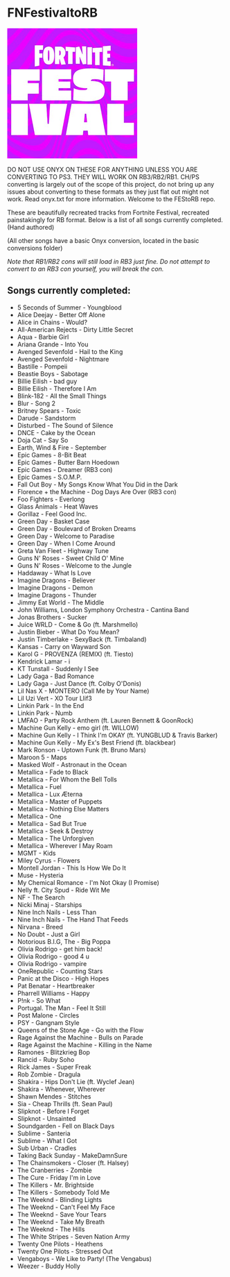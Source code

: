 # FNFestivaltoRB

![FNF](https://github.com/FEStoRB/FNFestivaltoRB/blob/main/FNF.png?raw=true)

DO NOT USE ONYX ON THESE FOR ANYTHING UNLESS YOU ARE CONVERTING TO PS3. THEY WILL WORK ON RB3/RB2/RB1.
CH/PS converting is largely out of the scope of this project, do not bring up any issues about converting to these formats as they just flat out might not work.
Read onyx.txt for more information.
Welcome to the FEStoRB repo.

These are beautifully recreated tracks from Fortnite Festival, recreated painstakingly for RB format.
Below is a list of all songs currently completed. (Hand authored) 

(All other songs have a basic Onyx conversion, located in the basic conversions folder)

*Note that RB1/RB2 cons will still load in RB3 just fine. Do not attempt to convert to an RB3 con yourself, you will break the con.*

## Songs currently completed:
* 5 Seconds of Summer - Youngblood
* Alice Deejay - Better Off Alone
* Alice in Chains - Would?
* All-American Rejects - Dirty Little Secret
* Aqua - Barbie Girl
* Ariana Grande - Into You
* Avenged Sevenfold - Hail to the King
* Avenged Sevenfold - Nightmare
* Bastille - Pompeii
* Beastie Boys - Sabotage
* Billie Eilish - bad guy
* Billie Eilish - Therefore I Am
* Blink-182 - All the Small Things
* Blur - Song 2
* Britney Spears - Toxic
* Darude - Sandstorm
* Disturbed - The Sound of Silence
* DNCE - Cake by the Ocean
* Doja Cat - Say So
* Earth, Wind & Fire - September
* Epic Games - 8-Bit Beat
* Epic Games - Butter Barn Hoedown
* Epic Games - Dreamer (RB3 con)
* Epic Games - S.O.M.P.
* Fall Out Boy - My Songs Know What You Did in the Dark
* Florence + the Machine - Dog Days Are Over (RB3 con)
* Foo Fighters - Everlong
* Glass Animals - Heat Waves
* Gorillaz - Feel Good Inc.
* Green Day - Basket Case
* Green Day - Boulevard of Broken Dreams
* Green Day - Welcome to Paradise
* Green Day - When I Come Around
* Greta Van Fleet - Highway Tune
* Guns N' Roses - Sweet Child O' Mine
* Guns N' Roses - Welcome to the Jungle
* Haddaway - What Is Love
* Imagine Dragons - Believer
* Imagine Dragons - Demon
* Imagine Dragons - Thunder
* Jimmy Eat World - The Middle
* John Williams, London Symphony Orchestra - Cantina Band
* Jonas Brothers - Sucker
* Juice WRLD - Come & Go (ft. Marshmello)
* Justin Bieber - What Do You Mean?
* Justin Timberlake - SexyBack (ft. Timbaland)
* Kansas - Carry on Wayward Son
* Karol G - PROVENZA (REMIX) (ft. Tiesto)
* Kendrick Lamar - i
* KT Tunstall - Suddenly I See
* Lady Gaga - Bad Romance
* Lady Gaga - Just Dance (ft. Colby O'Donis)
* Lil Nas X - MONTERO (Call Me by Your Name) 
* Lil Uzi Vert - XO Tour Llif3
* Linkin Park - In the End
* Linkin Park - Numb
* LMFAO - Party Rock Anthem (ft. Lauren Bennett & GoonRock)
* Machine Gun Kelly - emo girl (ft. WILLOW)
* Machine Gun Kelly - I Think I'm OKAY (ft. YUNGBLUD & Travis Barker)
* Machine Gun Kelly - My Ex's Best Friend (ft. blackbear)
* Mark Ronson - Uptown Funk (ft. Bruno Mars)
* Maroon 5 - Maps
* Masked Wolf - Astronaut in the Ocean
* Metallica - Fade to Black
* Metallica - For Whom the Bell Tolls
* Metallica - Fuel
* Metallica - Lux Æterna
* Metallica - Master of Puppets
* Metallica - Nothing Else Matters
* Metallica - One
* Metallica - Sad But True
* Metallica - Seek & Destroy
* Metallica - The Unforgiven
* Metallica - Wherever I May Roam
* MGMT - Kids
* Miley Cyrus - Flowers
* Montell Jordan - This Is How We Do It
* Muse - Hysteria
* My Chemical Romance - I'm Not Okay (I Promise)
* Nelly ft. City Spud - Ride Wit Me
* NF - The Search
* Nicki Minaj - Starships
* Nine Inch Nails - Less Than
* Nine Inch Nails - The Hand That Feeds
* Nirvana - Breed
* No Doubt - Just a Girl
* Notorious B.I.G, The - Big Poppa
* Olivia Rodrigo - get him back!
* Olivia Rodrigo - good 4 u
* Olivia Rodrigo - vampire
* OneRepublic - Counting Stars
* Panic at the Disco - High Hopes
* Pat Benatar - Heartbreaker
* Pharrell Williams - Happy
* P!nk - So What
* Portugal. The Man - Feel It Still
* Post Malone - Circles
* PSY - Gangnam Style
* Queens of the Stone Age - Go with the Flow
* Rage Against the Machine - Bulls on Parade
* Rage Against the Machine - Killing in the Name
* Ramones - Blitzkrieg Bop
* Rancid - Ruby Soho
* Rick James - Super Freak
* Rob Zombie - Dragula
* Shakira - Hips Don't Lie (ft. Wyclef Jean)
* Shakira - Whenever, Wherever
* Shawn Mendes - Stitches
* Sia - Cheap Thrills (ft. Sean Paul)
* Slipknot - Before I Forget
* Slipknot - Unsainted
* Soundgarden - Fell on Black Days
* Sublime - Santeria
* Sublime - What I Got
* Sub Urban - Cradles
* Taking Back Sunday - MakeDamnSure
* The Chainsmokers - Closer (ft. Halsey)
* The Cranberries - Zombie
* The Cure - Friday I'm in Love
* The Killers - Mr. Brightside
* The Killers - Somebody Told Me
* The Weeknd - Blinding Lights
* The Weeknd - Can't Feel My Face
* The Weeknd - Save Your Tears
* The Weeknd - Take My Breath
* The Weeknd - The Hills
* The White Stripes - Seven Nation Army
* Twenty One Pilots - Heathens
* Twenty One Pilots - Stressed Out
* Vengaboys - We Like to Party! (The Vengabus)
* Weezer - Buddy Holly
